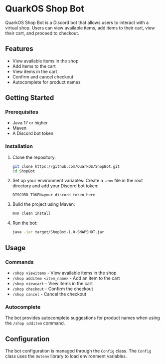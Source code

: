 # QuarkOS Shop Bot

QuarkOS Shop Bot is a Discord bot that allows users to interact with a virtual shop. Users can view available items, add items to their cart, view their cart, and proceed to checkout.

## Features

- View available items in the shop
- Add items to the cart
- View items in the cart
- Confirm and cancel checkout
- Autocomplete for product names

## Getting Started

### Prerequisites

- Java 17 or higher
- Maven
- A Discord bot token

### Installation

1. Clone the repository:
    ```sh
    git clone https://github.com/QuarkOS/ShopBot.git
    cd ShopBot
    ```

2. Set up your environment variables:
    Create a `.env` file in the root directory and add your Discord bot token:
    ```env
    DISCORD_TOKEN=your_discord_token_here
    ```

3. Build the project using Maven:
    ```sh
    mvn clean install
    ```

4. Run the bot:
    ```sh
    java -jar target/ShopBot-1.0-SNAPSHOT.jar
    ```

## Usage

### Commands

- `/shop viewitems` - View available items in the shop
- `/shop additem <item_name>` - Add an item to the cart
- `/shop viewcart` - View items in the cart
- `/shop checkout` - Confirm the checkout
- `/shop cancel` - Cancel the checkout

### Autocomplete

The bot provides autocomplete suggestions for product names when using the `/shop additem` command.

## Configuration

The bot configuration is managed through the `Config` class. The `Config` class uses the `Dotenv` library to load environment variables.
